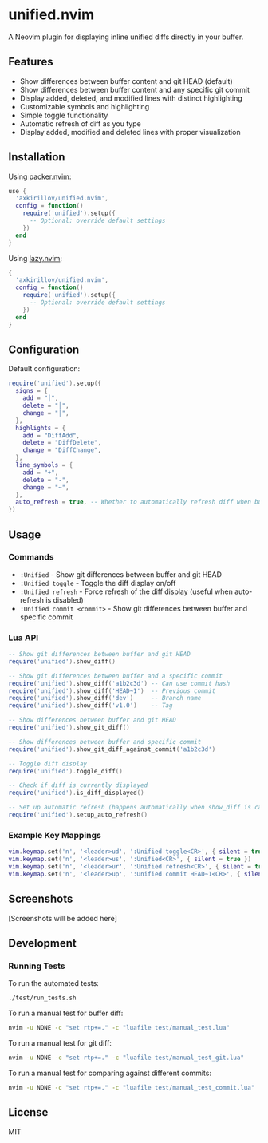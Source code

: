 # unified.nvim

A Neovim plugin for displaying inline unified diffs directly in your buffer.

## Features

- Show differences between buffer content and git HEAD (default)
- Show differences between buffer content and any specific git commit
- Display added, deleted, and modified lines with distinct highlighting
- Customizable symbols and highlighting
- Simple toggle functionality
- Automatic refresh of diff as you type
- Display added, modified and deleted lines with proper visualization

## Installation

Using [packer.nvim](https://github.com/wbthomason/packer.nvim):

```lua
use {
  'axkirillov/unified.nvim',
  config = function()
    require('unified').setup({
      -- Optional: override default settings
    })
  end
}
```

Using [lazy.nvim](https://github.com/folke/lazy.nvim):

```lua
{
  'axkirillov/unified.nvim',
  config = function()
    require('unified').setup({
      -- Optional: override default settings
    })
  end
}
```

## Configuration

Default configuration:

```lua
require('unified').setup({
  signs = {
    add = "│",
    delete = "│",
    change = "│",
  },
  highlights = {
    add = "DiffAdd",
    delete = "DiffDelete",
    change = "DiffChange",
  },
  line_symbols = {
    add = "+",
    delete = "-",
    change = "~",
  },
  auto_refresh = true, -- Whether to automatically refresh diff when buffer changes
})
```

## Usage

### Commands

- `:Unified` - Show git differences between buffer and git HEAD
- `:Unified toggle` - Toggle the diff display on/off
- `:Unified refresh` - Force refresh of the diff display (useful when auto-refresh is disabled)
- `:Unified commit <commit>` - Show git differences between buffer and specific commit

### Lua API

```lua
-- Show git differences between buffer and git HEAD
require('unified').show_diff()

-- Show git differences between buffer and a specific commit
require('unified').show_diff('a1b2c3d') -- Can use commit hash
require('unified').show_diff('HEAD~1')  -- Previous commit
require('unified').show_diff('dev')     -- Branch name
require('unified').show_diff('v1.0')    -- Tag

-- Show differences between buffer and git HEAD
require('unified').show_git_diff()

-- Show differences between buffer and specific commit
require('unified').show_git_diff_against_commit('a1b2c3d')

-- Toggle diff display
require('unified').toggle_diff()

-- Check if diff is currently displayed
require('unified').is_diff_displayed()

-- Set up automatic refresh (happens automatically when show_diff is called)
require('unified').setup_auto_refresh()
```

### Example Key Mappings

```lua
vim.keymap.set('n', '<leader>ud', ':Unified toggle<CR>', { silent = true })
vim.keymap.set('n', '<leader>us', ':Unified<CR>', { silent = true })
vim.keymap.set('n', '<leader>ur', ':Unified refresh<CR>', { silent = true })
vim.keymap.set('n', '<leader>up', ':Unified commit HEAD~1<CR>', { silent = true, desc = "Diff against previous commit" })
```

## Screenshots

[Screenshots will be added here]

## Development

### Running Tests

To run the automated tests:

```bash
./test/run_tests.sh
```

To run a manual test for buffer diff:

```bash
nvim -u NONE -c "set rtp+=." -c "luafile test/manual_test.lua"
```

To run a manual test for git diff:

```bash
nvim -u NONE -c "set rtp+=." -c "luafile test/manual_test_git.lua"
```

To run a manual test for comparing against different commits:

```bash
nvim -u NONE -c "set rtp+=." -c "luafile test/manual_test_commit.lua"
```

## License

MIT
